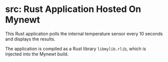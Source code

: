# src: Rust Application Hosted On Mynewt

This Rust application polls the internal temperature sensor every 10 seconds and displays the results.

The application is compiled as a Rust library `libmylib.rlib`, which is injected into the Mynewt build.
